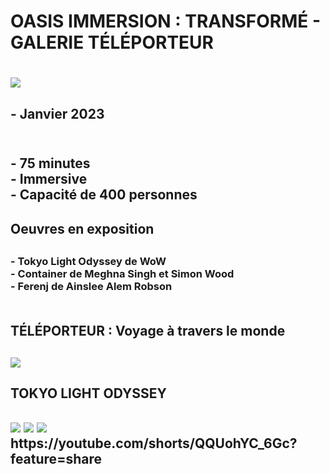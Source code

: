 <h1> OASIS IMMERSION : TRANSFORMÉ - GALERIE TÉLÉPORTEUR <h1>
<img src="https://github.com/rkbekah25/H23_V13_inspirations_ACCEUS/assets/112128161/e4b34fb9-31a0-4121-83c8-35a8f1f4fea7">
  <br>
<h2> - Janvier 2023 <h2>
  <BR>
     - 75 minutes 
  <BR>
     - Immersive 
   <BR>
     - Capacité de 400 personnes
    
 <h2> Oeuvres en exposition <h2>
  <h3> - Tokyo Light Odyssey de WoW 
    <br>
       - Container de Meghna Singh et Simon Wood 
    <br>
       - Ferenj de Ainslee Alem Robson
    <br>
    <br>
<h2> TÉLÉPORTEUR : Voyage à travers le monde <h2>
  <img src="![ferenj_2](https://github.com/rkbekah25/H23_V13_inspirations_ACCEUS/assets/112128161/dd5ffbde-ae82-4ab6-9012-eec6bb63974d)">
  <br>
 <h2> TOKYO LIGHT ODYSSEY <h2>
  <img src="https://github.com/rkbekah25/H23_V13_inspirations_ACCEUS/assets/112128161/dc05ae57-6715-44e1-8b5e-0bba485092e5">
  <img src="https://github.com/rkbekah25/H23_V13_inspirations_ACCEUS/assets/112128161/d14e1154-261b-413e-91d9-c785d2266d9d">
  <img src="https://github.com/rkbekah25/H23_V13_inspirations_ACCEUS/assets/112128161/6eeee2d1-5cba-4b9e-bfb8-83191a4f32b0">
   <br>
  https://youtube.com/shorts/QQUohYC_6Gc?feature=share 
   
  

  
